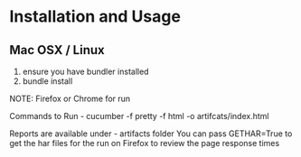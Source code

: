 # Installation and Usage

## Mac OSX / Linux
1. ensure you have bundler installed
2. bundle install


NOTE: Firefox or Chrome for run

Commands to Run - cucumber -f pretty -f html -o artifcats/index.html

Reports are available under - artifacts folder
You can pass GETHAR=True to get the har files for the run on Firefox to review the page response times
